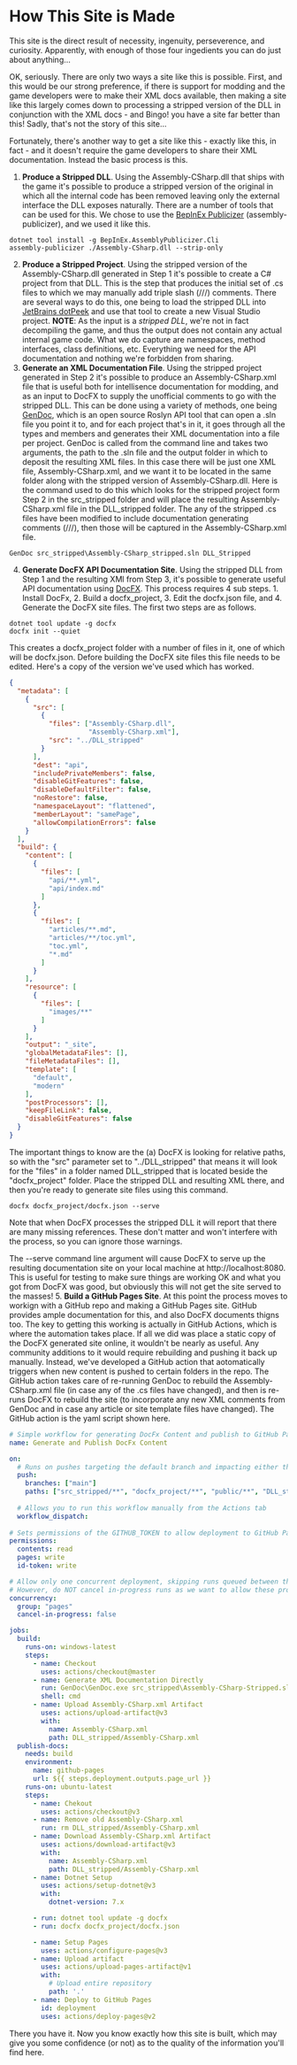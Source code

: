 # How This Site is Made
This site is the direct result of necessity, ingenuity, perseverence, and curiosity. Apparently, with enough of those four ingedients you can do just about anything...

OK, seriously. There are only two ways a site like this is possible. First, and this would be our strong preference, if there is support for modding and the game developers were to make their XML docs available, then making a site like this largely comes down to processing a stripped version of the DLL in conjunction with the XML docs - and Bingo! you have a site far better than this! Sadly, that's not the story of this site...

Fortunately, there's another way to get a site like this - exactly like this, in fact - and it doesn't require the game developers to share their XML documentation. Instead the basic process is this.

1. **Produce a Stripped DLL**. Using the Assembly-CSharp.dll that ships with the game it's possible to produce a stripped version of the original in which all the internal code has been removed leaving only the external interface the DLL exposes naturally. There are a number of tools that can be used for this. We chose to use the [BepInEx Publicizer](https://github.com/BepInEx/BepInEx.AssemblyPublicizer) (assembly-publicizer), and we used it like this.
```
dotnet tool install -g BepInEx.AssemblyPublicizer.Cli
assembly-publicizer ./Assembly-CSharp.dll --strip-only
```
2. **Produce a Stripped Project**. Using the stripped version of the Assembly-CSharp.dll generated in Step 1 it's possible to create a C# project from that DLL. This is the step that produces the initial set of .cs files to which we may manually add triple slash (///) comments. There are several ways to do this, one being to load the stripped DLL into [JetBrains dotPeek](https://www.jetbrains.com/decompiler/) and use that tool to create a new Visual Studio project. **NOTE**: As the input is a *stripped DLL*, we're not in fact decompiling the game, and thus the output does not contain any actual internal game code. What we do capture are namespaces, method interfaces, class definitions, etc. Everything we need for the API documentation and nothing we're forbidden from sharing.
3. **Generate an XML Documentation File**. Using the stripped project generated in Step 2 it's possible to produce an Assembly-CSharp.xml file that is useful both for intellisence documentation for modding, and as an input to DocFX to supply the unofficial comments to go with the stripped DLL. This can be done using a variety of methods, one being [GenDoc](https://github.com/schlosrat/schlosrat.github.io/tree/main/GenDoc_project), which is an open source Roslyn API tool that can open a .sln file you point it to, and for each project that's in it, it goes through all the types and members and generates their XML documentation into a file per project.
GenDoc is called from the command line and takes two arguments, the path to the .sln file and the output folder in which to deposit the resulting XML files. In this case there will be just one XML file, Assembly-CSharp.xml, and we want it to be located in the same folder along with the stripped version of Assembly-CSharp.dll. Here is the command used to do this which looks for the stripped project form Step 2 in the src_stripped folder and will place the resulting Assembly-CSharp.xml file in the DLL_stripped folder. The any of the stripped .cs files have been modified to include documentation generating comments (///), then those will be captured in the Assembly-CSharp.xml file.
```
GenDoc src_stripped\Assembly-CSharp_stripped.sln DLL_Stripped
```
4. **Generate DocFX API Documentation Site**. Using the stripped DLL from Step 1 and the resulting XMl from Step 3, it's possible to generate useful API documentation using [DocFX](https://dotnet.github.io/docfx/index.html). This process requires 4 sub steps. 1. Install DocFx, 2. Build a docfx_project, 3. Edit the docfx.json file, and 4. Generate the DocFX site files. The first two steps are as follows.
```
dotnet tool update -g docfx
docfx init --quiet
```
This creates a docfx_project folder with a number of files in it, one of which will be docfx.json. Defore building the DocFX site files this file needs to be edited. Here's a copy of the version we've used which has worked.
```json
{
  "metadata": [
    {
      "src": [
        {
          "files": ["Assembly-CSharp.dll",
                    "Assembly-CSharp.xml"],
          "src": "../DLL_stripped"
        }
      ],
      "dest": "api",
      "includePrivateMembers": false,
      "disableGitFeatures": false,
      "disableDefaultFilter": false,
      "noRestore": false,
      "namespaceLayout": "flattened",
      "memberLayout": "samePage",
      "allowCompilationErrors": false
    }
  ],
  "build": {
    "content": [
      {
        "files": [
          "api/**.yml",
          "api/index.md"
        ]
      },
      {
        "files": [
          "articles/**.md",
          "articles/**/toc.yml",
          "toc.yml",
          "*.md"
        ]
      }
    ],
    "resource": [
      {
        "files": [
          "images/**"
        ]
      }
    ],
    "output": "_site",
    "globalMetadataFiles": [],
    "fileMetadataFiles": [],
    "template": [
      "default",
      "modern"
    ],
    "postProcessors": [],
    "keepFileLink": false,
    "disableGitFeatures": false
  }
}
```
The important things to know are the (a) DocFX is looking for relative paths, so with the "src" parameter set to "../DLL_stripped" that means it will look for the "files" in a folder named DLL_stripped that is located beside the "docfx_project" folder. Place the stripped DLL and resulting XML there, and then you're ready to generate site files using this command.
```
docfx docfx_project/docfx.json --serve
```
Note that when DocFX processes the stripped DLL it will report that there are many missing references. These don't matter and won't interfere with the process, so you can ignore those warnings.

The --serve command line argument will cause DocFX to serve up the resulting documentation site on your local machine at http://localhost:8080. This is useful for testing to make sure things are working OK and what you got from DocFX was good, but obviously this will not get the site served to the masses!
5. **Build a GitHub Pages Site**. At this point the process moves to workign with a GitHub repo and making a GitHub Pages site. GitHub provides ample documentation for this, and also DocFX documents thigns too. The key to getting this working is actually in GitHub Actions, which is where the automation takes place. If all we did was place a static copy of the DocFX generated site online, it wouldn't be nearly as useful. Any community additions to it would require rebuilding and pushing it back up manually. Instead, we've developed a GitHub action that aotomatically triggers when new content is pushed to certain folders in the repo. The GitHub action takes care of re-running GenDoc to rebuild the Assembly-CSharp.xml file (in case any of the .cs files have changed), and then is re-runs DocFX to rebuild the site (to incorporate any new XML comments from GenDoc and in case any article or site template files have changed). The GitHub action is the yaml script shown here.
```yml
# Simple workflow for generating DocFx Content and publish to GitHub Pages
name: Generate and Publish DocFx Content

on:
  # Runs on pushes targeting the default branch and impacting either the src_stripped, docfx_project, public, or DLL_stripped folders
  push:
    branches: ["main"]
    paths: ["src_stripped/**", "docfx_project/**", "public/**", "DLL_stripped/**"]
    
  # Allows you to run this workflow manually from the Actions tab
  workflow_dispatch:
  
# Sets permissions of the GITHUB_TOKEN to allow deployment to GitHub Pages
permissions:
  contents: read
  pages: write
  id-token: write

# Allow only one concurrent deployment, skipping runs queued between the run in-progress and latest queued.
# However, do NOT cancel in-progress runs as we want to allow these production deployments to complete.
concurrency:
  group: "pages"
  cancel-in-progress: false

jobs:
  build:
    runs-on: windows-latest
    steps:
      - name: Checkout
        uses: actions/checkout@master
      - name: Generate XML Documentation Directly
        run: GenDoc\GenDoc.exe src_stripped\Assembly-CSharp-Stripped.sln DLL_stripped
        shell: cmd
      - name: Upload Assembly-CSharp.xml Artifact
        uses: actions/upload-artifact@v3
        with:
          name: Assembly-CSharp.xml
          path: DLL_stripped/Assembly-CSharp.xml
  publish-docs:
    needs: build
    environment:
      name: github-pages
      url: ${{ steps.deployment.outputs.page_url }}
    runs-on: ubuntu-latest
    steps:
      - name: Chekout
        uses: actions/checkout@v3
      - name: Remove old Assembly-CSharp.xml
        run: rm DLL_stripped/Assembly-CSharp.xml
      - name: Download Assembly-CSharp.xml Artifact
        uses: actions/download-artifact@v3
        with:
          name: Assembly-CSharp.xml
          path: DLL_stripped/Assembly-CSharp.xml
      - name: Dotnet Setup
        uses: actions/setup-dotnet@v3
        with:
          dotnet-version: 7.x

      - run: dotnet tool update -g docfx
      - run: docfx docfx_project/docfx.json

      - name: Setup Pages
        uses: actions/configure-pages@v3
      - name: Upload artifact
        uses: actions/upload-pages-artifact@v1
        with:
          # Upload entire repository
          path: '.'
      - name: Deploy to GitHub Pages
        id: deployment
        uses: actions/deploy-pages@v2
```

There you have it. Now you know exactly how this site is built, which may give you some confidence (or not) as to the quality of the information you'll find here.
